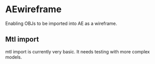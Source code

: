 # AEwireframe
Enabling OBJs to be imported into AE as a wireframe.

## Mtl import
mtl import is currently very basic. It needs testing with more complex models.

